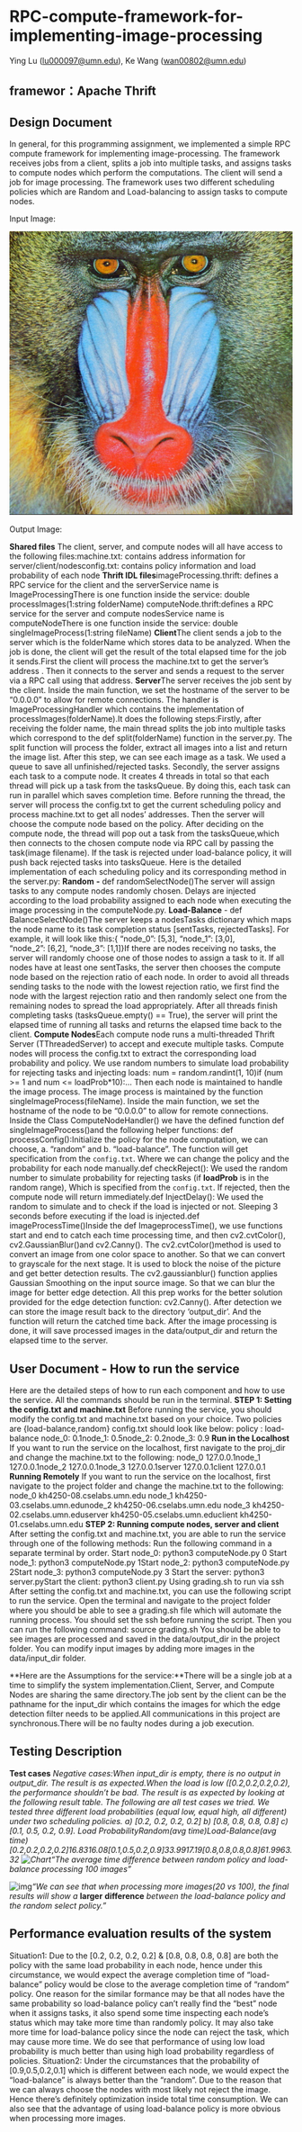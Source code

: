# RPC-compute-framework-for-implementing-image-processing

Ying Lu (lu000097@umn.edu), Ke Wang (wan00802@umn.edu)

## framewor：Apache Thrift

## **Design Document** 

In general, for this programming assignment, we implemented a simple RPC compute framework for implementing image-processing. The framework receives jobs from a client, splits a job into multiple tasks, and assigns tasks to compute nodes which perform the computations. The client will send a job for image processing. The framework uses two different scheduling policies which are Random and Load-balancing to assign tasks to compute nodes.

Input Image:

![baboon](README.assets/baboon.jpg)



Output Image:







**Shared files** The client, server, and compute nodes will all have access to the following files:machine.txt: contains address information for server/client/nodesconfig.txt: contains policy information and load probability of each node
**Thrift IDL files**imageProcessing.thrift: defines a RPC service for the client and the serverService name is ImageProcessingThere is one function inside the service: double processImages(1:string folderName)
computeNode.thrift:defines a RPC service for the server and compute nodesService name is computeNodeThere is one function inside the service: double singleImageProcess(1:string fileName)
**Client**The client sends a job to the server which is the folderName which stores data to be analyzed. When the job is done, the client will get the result of the total elapsed time for the job it sends.First the client will process the machine.txt to get the server’s address . Then it connects to the server and sends a request to the server via a RPC call using that address. 
**Server**The server receives the job sent by the client. Inside the main function, we set the hostname of the server to be “0.0.0.0” to allow for remote connections. The handler is ImageProcessingHandler which contains the implementation of processImages(folderName).It does the following steps:Firstly, after receiving the folder name, the main thread splits the job into multiple tasks which correspond to the def split(folderName) function in the server.py. The split function will process the folder, extract all images into a list and return the image list. After this step, we can see each image as a task. We used a queue to save all unfinished/rejected tasks.
Secondly, the server assigns each task to a compute node. It creates 4 threads in total so that each thread will pick up a task from the tasksQueue. By doing this, each task can run in parallel which saves completion time. 
Before running the thread, the server will process the config.txt to get the current scheduling policy and process machine.txt to get all nodes’ addresses. Then the server will choose the compute node based on the policy. After deciding on the compute node, the thread will pop out a task from the tasksQueue,which then connects to the chosen compute node via RPC call by passing the task(image filename). If the task is rejected under load-balance policy, it will push back rejected tasks into tasksQueue. Here is the detailed implementation of each scheduling policy and its corresponding method in the server.py:
**Random** **-** def randomSelectNode()The server will assign tasks to any compute nodes randomly chosen. Delays are injected according to the load probability assigned to each node when executing the image processing in the computeNode.py.
**Load-Balance** - def BalanceSelectNode()The server keeps a nodesTasks dictionary which maps the node name to its task completion status [sentTasks, rejectedTasks]. For example, it will look like this:{  “node_0”: [5,3],  “node_1”: [3,0],             
  “node_2”: [6,2],  “node_3”: [1,1]}If there are nodes receiving no tasks, the server will randomly choose one of those nodes to assign a task to it. If all nodes have at least one sentTasks, the server then chooses the compute node based on the rejection ratio of each node. In order to avoid all threads sending tasks to the node with the lowest rejection ratio, we first find the node with the largest rejection ratio and then randomly select one from the remaining nodes to spread the load appropriately.
After all threads finish completing tasks (tasksQueue.empty() == True), the server will print the elapsed time of running all tasks and returns the elapsed time back to the client.
**Compute Nodes**Each compute node runs a multi-threaded Thrift Server (TThreadedServer) to accept and execute multiple tasks. Compute nodes will process the config.txt to extract the corresponding load probability and policy. We use random numbers to simulate load probability for rejecting tasks and injecting loads: num = random.randint(1, 10)if (num >= 1 and num <= loadProb*10):...
Then each node is maintained to handle the image process. The image process is maintained by the function singleImageProcess(fileName).
Inside the main function, we set the hostname of the node to be “0.0.0.0” to allow for remote connections. Inside the Class ComputeNodeHandler() we have the defined function def singleImageProcess()and the following helper functions:
def processConfig():Initialize the policy for the node computation, we can choose, a. “random” and b. “load-balance”. The function will get specification from the `config.txt`. Where we can change the policy and the probability for each node manually.def checkReject(): We used the random number to simulate probability for rejecting tasks (if **loadProb** is in the random range), Which is specified from the `config.txt`. If rejected, then the compute node will return immediately.def InjectDelay(): We used the random to simulate and to check if the load is injected or not. Sleeping 3 seconds before executing if the load is injected.def imageProcessTime()Inside the def ImageprocessTime(), we use functions start and end to catch each time processing time, and then cv2.cvtColor(), cv2.GaussianBlur()and cv2.Canny(). The cv2.cvtColor()method is used to convert an image from one color space to another. So that we can convert to grayscale for the next stage. It is used to block the noise of the picture and get better detection results. The cv2.gaussianblur() function applies Gaussian Smoothing on the input source image. So that we can blur the image for better edge detection. All this prep works for the better solution provided for the edge detection function: cv2.Canny(). After detection we can store the image result back to the directory ‘output_dir’. And the function will return the catched time back.
After the image processing is done, it will save processed images in the data/output_dir and return the elapsed time to the server.				

## **User Document** - How to run the service

Here are the detailed steps of how to run each component and how to use the service. All the commands should be run in the terminal. 
**STEP 1: Setting the config.txt and machine.txt**
Before running the service, you should modify the config.txt and machine.txt based on your choice. Two policies are {load-balance,random} config.txt should look like below:
policy : load-balance  node_0: 0.1node_1: 0.5node_2: 0.2node_3: 0.9
**Run in the Localhost**
If you want to run the service on the localhost, first navigate to the proj_dir and change the machine.txt to the following:
node_0 127.0.0.1node_1 127.0.0.1node_2 127.0.0.1node_3 127.0.0.1server 127.0.0.1client 127.0.0.1	**Running Remotely**
If you want to run the service on the localhost, first navigate to the project folder and change the machine.txt to the following:
node_0 kh4250-08.cselabs.umn.edu node_1 kh4250-03.cselabs.umn.edunode_2 kh4250-06.cselabs.umn.edu node_3 kh4250-02.cselabs.umn.eduserver kh4250-05.cselabs.umn.educlient kh4250-01.cselabs.umn.edu
**STEP 2: Running compute nodes, server and client**
After setting the config.txt and machine.txt, you are able to run the service through one of the following methods:
Run the following command in a separate terminal by order.	Start node_0: python3 computeNode.py 0	Start node_1: python3 computeNode.py 1Start node_2: python3 computeNode.py 2Start node_3: python3 computeNode.py 3	Start the server: python3 server.pyStart the client: python3 client.py
Using grading.sh to run via ssh
After setting the config.txt and machine.txt, you can use the following script to run the service. Open the terminal and navigate to the project folder where you should be able to see a grading.sh file which will automate the running process. You should set the ssh before running the script. Then you can run the following command:
source grading.sh	  You should be able to see images are processed and saved in the data/output_dir in the project folder. You can modify input images by adding more images in the data/input_dir folder.

**Here are the Assumptions for the service:**There will be a single job at a time to simplify the system implementation.Client, Server, and Compute Nodes are sharing the same directory.The job sent by the client can be the pathname for the input_dir which contains the images for which the edge detection filter needs to be applied.All communications in this project are synchronous.There will be no faulty nodes during a job execution.



## **Testing Description**

**Test cases** 
*Negative cases:*When input_dir is empty, there is no output in output_dir. The result is as expected.When the load is low ([0.2,0.2,0.2,0.2), the performance shouldn’t be bad. The result is as expected by looking at the following result table.
The following are all test cases we tried. We tested three different load probabilities (equal low, equal high, all different) under two scheduling policies. a) [0.2, 0.2, 0.2, 0.2] b) [0.8, 0.8, 0.8, 0.8] c) [0.1, 0.5, 0.2, 0.9].
Load ProbabilityRandom(avg time)Load-Balance(avg time)[0.2,0.2,0.2,0.2]16.8316.08[0.1,0.5,0.2,0.9]33.9917.19[0.8,0.8,0.8,0.8]61.9963.32
![Chart](https://lh3.googleusercontent.com/d1u344QKC6AjXGjKRzygf_mh3-B0qV7N6rIpkDQSfdeR9sdlZKNv2JZNn_2H68_sRL8dMWQOq-t-le5NZT8UfOGhvW0N9I8mitM_ykbrKVANd3Tg2F1j6bRFbG9VRD08eBVZ3UG9)*“The average time difference between random policy and load-balance processing 100 images”*

![img](https://lh5.googleusercontent.com/GVm_b6f8kQSlbCYuXzqfqe6sSAp-0QXTO1mWgZDaG3f2n7DpirQ4l4afcOh_cbCsSnnzBjR4PcLQJwEDJKEXtl7Ikon04MCNaw4-mAmh-mosrpY2s25rVf10VN7C5Z3o1I1g38f-)*“We can see that when processing more images(20 vs 100), the final results will show a* **larger** **difference** *between the load-balance policy and the random select policy.”*

## **Performance evaluation results of the system** 

Situation1: Due to the [0.2, 0.2, 0.2, 0.2] & [0.8, 0.8, 0.8, 0.8] are both the policy with the same load probability in each node, hence under this circumstance, we would expect the average completion time of “load-balance” policy would be close to the average completion time of “random” policy. One reason for the similar formance may be that all nodes have the same probability so load-balance policy can’t really find the “best” node when it assigns tasks, it also spend some time inspecting each node’s status which may take more time than randomly policy. It may also take more time for load-balance policy since the node can reject the task, which may cause more time.
We do see that performance of using low load probability is much better than using high load probability regardless of policies.
Situation2: Under the circumstances that the probability of [0.9,0.5,0.2,0.1] which is different between each node, we would expect the “load-balance” is always better than the “random”. Due to the reason that we can always choose the nodes with most likely not reject the image. Hence there’s definitely optimization inside total time consumption. We can also see that the advantage of using load-balance policy is more obvious when processing more images.



